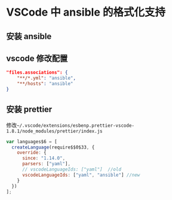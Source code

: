 # VSCode 中 ansible 的格式化支持

## 安装 ansible

## vscode 修改配置

``` json
"files.associations": {
    "**/*.yml": "ansible",
    "**/hosts": "ansible"
}
```

## 安装 prettier

修改`~/.vscode/extensions/esbenp.prettier-vscode-1.8.1/node_modules/prettier/index.js`

``` js
var languages$6 = [
  createLanguage(require$$0$33, {
    override: {
      since: "1.14.0",
      parsers: ["yaml"],
      // vscodeLanguageIds: ["yaml"]  //old
      vscodeLanguageIds: ["yaml", "ansible"] //new
    }
  })
];
```

